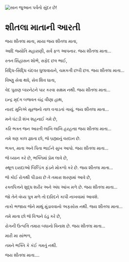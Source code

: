 ![સાન જુઆન પર્વતો સુંદર છે!](lib/assets/images/artis/img.png "સાન જુઆન પર્વતો")

# શીતલા માતાની આરતી

જય શીતલા માતા, માયા જય શીતલા માતા,

આદિ જ્યોતિ મહારાણી, સર્વ ફળ આપનાર. જય શીતલા માતા...

રતન સિંહાસન શોભે, સફેદ છત્ર ભાઈ,

રિદ્ધિ-સિદ્ધિ ચંદવર ધુલાવાયને, ચમકતી છબી છત્ર. જય શીતલા માતા...

વિષ્ણુ સેવા થધે, સેવ શિવ ધાતા,

વેદ પુરાણ બારનેટને પાર કરવા સક્ષમ નથી. જય શીતલા માતા...

ઇન્દ્ર મૃદંગ બજવત ચંદ્ર વીણા હાથ,

નારદ મુનિએ સૂરજનો તાલ વગાડતાં ગાયું. જય શીતલા માતા...

મને ઘંટડી શંખ શહનાઈ ગમે છે,

કરિ ભક્ત જન આરતી લાખિ લાખિ હરહતા। જય શીતલા માતા...

તમે ત્રણ કાલ જ્ઞાતા છો, જે બ્રહ્માનું વરદાન છે.

ભક્ત, માતા અને પિતા ભાઈને સુખ આપો. જય શીતલા માતા...

જે ધ્યાન કરે છે, ભક્તિમાં પ્રેમ લાવે છે,

સ્થૂળ ઇરાદાઓ બિલ્ડિંગ ફંડને મોકળો કરે છે. જય શીતલા માતા...

જે કોઈ રોગથી પીડાય છે તે તમારા શરણમાં આવે છે,

રક્તપિત્તને શુદ્ધ શરીર અને અંધ આંખ મળે છે. જય શીતલા માતા...

જો તેને વંધ્ય પુત્ર મળે તો દારિદને કાપી નાખવામાં આવશે.

તાકો ભજાય જેને માથું મુંડાવવાનો અફસોસ નથી. જય શીતલા માતા...

તમે માતા છો જે વિશ્વને ઠંડુ કરે છે,

રોગની ઉત્પત્તિ તમારા બધાનો વિનાશ છે. જય શીતલા માતા...

મારી મા સાંભળ,

તમને ભક્તિ કે કંઈ ગમતું નથી.

જય શીતલા માતા….